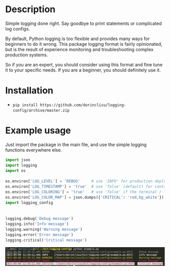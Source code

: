 # Description
Simple logging done right. Say goodbye to print statements or complicated log configs.

By default, Python logging is too flexible and provides many ways for beginners to do it wrong. This package logging format is fairly opinionated, but is the result of experience monitoring and troubleshooting complex production systems.

So if you are an expert, you should consider using this format and fine tune it to your specific needs. If you are a beginner, you should definitely use it.

# Installation
- `pip install https://github.com/dorinclisu/logging-config/archive/master.zip`

# Example usage
Just import the package in the main file, and use the simple logging functions everywhere else.

```Python
import json
import logging
import os

os.environ['LOG_LEVEL'] = 'DEBUG'     # use 'INFO' for production deployment
os.environ['LOG_TIMESTAMP'] = 'true'  # use 'false' (default) for container deployment (docker / kubernetes provide their own timestamp)
os.environ['LOG_COLORING'] = 'true'   # use 'false' if the terminal / logging system does not support ANSI color codes
os.environ['LOG_COLOR_MAP'] = json.dumps({'CRITICAL': 'red,bg_white'})  # custom color mapping, see https://github.com/borntyping/python-colorlog
import logging_config


logging.debug('Debug message')
logging.info('Info message')
logging.warning('Warning message')
logging.error('Error message')
logging.critical('Critical message')
```

![](media/logs.png)
